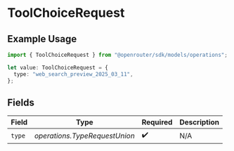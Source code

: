 # ToolChoiceRequest

## Example Usage

```typescript
import { ToolChoiceRequest } from "@openrouter/sdk/models/operations";

let value: ToolChoiceRequest = {
  type: "web_search_preview_2025_03_11",
};
```

## Fields

| Field                         | Type                          | Required                      | Description                   |
| ----------------------------- | ----------------------------- | ----------------------------- | ----------------------------- |
| `type`                        | *operations.TypeRequestUnion* | :heavy_check_mark:            | N/A                           |